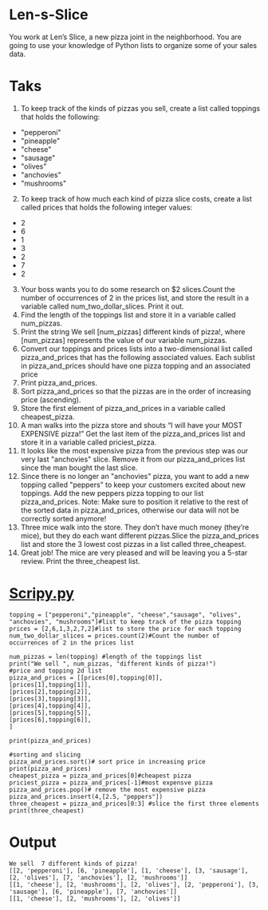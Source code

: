 # Len-s-Slice
You work at Len’s Slice, a new pizza joint in the neighborhood. You are going to use your knowledge of Python lists to organize some of your sales data.

Taks
=

1. To keep track of the kinds of pizzas you sell, create a list called toppings that holds the following:
- "pepperoni" 
- "pineapple"
- "cheese"
- "sausage"
- "olives"
- "anchovies"
- "mushrooms"

2. To keep track of how much each kind of pizza slice costs, create a list called prices that holds the following integer values:
- 2
- 6
- 1
- 3
- 2
- 7
- 2

3. Your boss wants you to do some research on $2 slices.Count the number of occurrences of 2 in the prices list, and store the result in a variable called num_two_dollar_slices. Print it out.
4. Find the length of the toppings list and store it in a variable called num_pizzas.
5. Print the string We sell [num_pizzas] different kinds of pizza!, where [num_pizzas] represents the value of our variable num_pizzas.
6. Convert our toppings and prices lists into a two-dimensional list called pizza_and_prices that has the following associated values. Each sublist in pizza_and_prices should have one pizza topping and an associated price
7. Print pizza_and_prices.
8. Sort pizza_and_prices so that the pizzas are in the order of increasing price (ascending).
9. Store the first element of pizza_and_prices in a variable called cheapest_pizza.
10. A man walks into the pizza store and shouts “I will have your MOST EXPENSIVE pizza!” Get the last item of the pizza_and_prices list and store it in a variable called priciest_pizza.
11. It looks like the most expensive pizza from the previous step was our very last "anchovies" slice. Remove it from our pizza_and_prices list since the man bought the last slice.
12. Since there is no longer an "anchovies" pizza, you want to add a new topping called "peppers" to keep your customers excited about new toppings. Add the new peppers pizza topping to our list pizza_and_prices. Note: Make sure to position it relative to the rest of the sorted data in pizza_and_prices, otherwise our data will not be correctly sorted anymore!
13. Three mice walk into the store. They don’t have much money (they’re mice), but they do each want different pizzas.Slice the pizza_and_prices list and store the 3 lowest cost pizzas in a list called three_cheapest.
14. Great job! The mice are very pleased and will be leaving you a 5-star review. Print the three_cheapest list.

[Scripy.py](https://github.com/Fran0616/Len-s-Slice/blob/main/LenSlice.py)
=
```
topping = ["pepperoni","pineapple", "cheese","sausage", "olives", "anchovies", "mushrooms"]#list to keep track of the pizza topping
prices = [2,6,1,3,2,7,2]#list to store the price for each topping
num_two_dollar_slices = prices.count(2)#Count the number of occurrences of 2 in the prices list

num_pizzas = len(topping) #length of the toppings list
print("We sell ", num_pizzas, "different kinds of pizza!")
#price and topping 2d list
pizza_and_prices = [[prices[0],topping[0]],
[prices[1],topping[1]],
[prices[2],topping[2]],
[prices[3],topping[3]],
[prices[4],topping[4]],
[prices[5],topping[5]],
[prices[6],topping[6]],
]

print(pizza_and_prices)

#sorting and slicing
pizza_and_prices.sort()# sort price in increasing price
print(pizza_and_prices)
cheapest_pizza = pizza_and_prices[0]#cheapest pizza
priciest_pizza = pizza_and_prices[-1]#most expensve pizza
pizza_and_prices.pop()# remove the most expensive pizza 
pizza_and_prices.insert(4,[2.5, "peppers"])
three_cheapest = pizza_and_prices[0:3] #slice the first three elements
print(three_cheapest)
```
Output
=
```
We sell  7 different kinds of pizza!
[[2, 'pepperoni'], [6, 'pineapple'], [1, 'cheese'], [3, 'sausage'], [2, 'olives'], [7, 'anchovies'], [2, 'mushrooms']]
[[1, 'cheese'], [2, 'mushrooms'], [2, 'olives'], [2, 'pepperoni'], [3, 'sausage'], [6, 'pineapple'], [7, 'anchovies']]
[[1, 'cheese'], [2, 'mushrooms'], [2, 'olives']]
```
